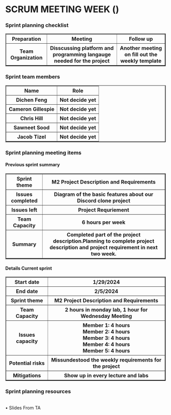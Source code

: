 <h1>SCRUM MEETING WEEK ()</h1>

<h3>  Sprint planning checklist</h3>
<table border = "2">
    <tr>
        <th>Preparation</th>
        <th>Meeting</th>
        <th>Follow up</th>
    <tr>
    <tr >
        <th>Team Organization</th>
        <th>Disscussing platform and programming langauge needed for the project</th>
        <th>Another meeting on fill out the weekly template</th>
    </tr>
</table>
<h3>Sprint team members</h3>
<table border = "2">
    <tr>
        <th>Name</th>
        <th>Role</th>
    <tr>
    <tr >
        <th>Dichen Feng</th>
        <th>Not decide yet</th>
    </tr>
    <tr >
        <th>Cameron Gillespie</th>
        <th>Not decide yet</th>
    </tr>
    <tr >
        <th>Chris Hill</th>
        <th>Not decide yet</th>
    </tr>
    <tr >
        <th>Sawneet Sood</th>
        <th>Not decide yet</th>
    </tr>
    <tr>
        <th>Jacob Tizel</th>
        <th>Not decide yet</th>
    </tr>
</table>

<h3>Sprint planning meeting items</h3>

<h4>Previous sprint summary</h4>

<table border = "2">
    <tr>
        <th>Sprint theme</th>
        <th>M2 Project Description and Requirements</th>
    <tr>
    <tr >
        <th>Issues completed</th>
        <th>Diagram of the basic features about our Discord clone project</th>
    </tr>
    <tr >
        <th>Issues left</th>
        <th>Project Requriement</th>
    </tr>
    <tr >
        <th>Team Capacity</th>
        <th>6 hours per week</th>
    </tr>
    <tr >
        <th>Summary</th>
        <th>Completed part of the project description.Planning to complete project description and project requirement in next two week.</th>
    </tr>
</table>

<h4>Details Current sprint</h4>

<table border = "2">
    <tr>
        <th>Start date</th>
        <th>1/29/2024</th>  
    <tr>
    <tr >
        <th>End date</th>
        <th>2/5/2024</th>
    </tr>
    <tr >
        <th>Sprint theme</th>
        <th>M2 Project Description and Requirements</th>
    </tr>
    <tr >
        <th>Team Capacity</th>
        <th>2 hours in monday lab, 1 hour for Wednesday Meeting </th>
    </tr>
    <tr >
        <th>Issues capacity</th>
        <th>Member 1: 4 hours 
            <br>Member 2: 4 hours
            <br>Member 3: 4 hours 
            <br>Member 4: 4 hours
            <br>Member 5: 4 hours
        </th>
    </tr>
    <tr >
        <th>Potential risks</th>
        <th>Missundestood the weekly requirements for the project</th>
    </tr>
    <tr >
        <th>Mitigations</th>
        <th>Show up in every lecture and labs</th>
    </tr>
</table>
<h3>Sprint planning resources</h3>
<br>• Slides From TA
